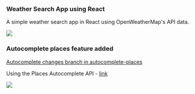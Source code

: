 ### Weather Search App using React
A simple weather search app in React using OpenWeatherMap's API data.
  
<img src="https://github.com/skathuria29/react-weather-app/blob/master/weatherapp.gif">


### Autocomplete places feature added 
[Autocomplete changes branch in autocomplete-places](https://github.com/skathuria29/react-weather-app/tree/autocomplete-places)

Using the Places Autocomplete API - [link](https://developers.google.com/maps/documentation/javascript/examples/places-autocomplete)

<img src="https://github.com/skathuria29/react-weather-app/blob/autocomplete-places/autocomplete_places.gif">
